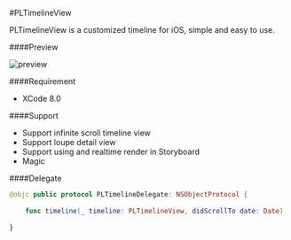 <meta name='keywords' content='iOS, timeline, custom, customization, customized'>

#PLTimelineView 

PLTimelineView is a customized timeline for iOS, simple and easy to use.

####Preview

![preview](http://i.imgur.com/LvFT7Gf.gif)

####Requirement 

 - XCode 8.0

####Support

 - Support infinite scroll timeline view
 - Support loupe detail view
 - Support using and realtime render in Storyboard
 - Magic

####Delegate

```swift
@objc public protocol PLTimelineDelegate: NSObjectProtocol {
    
    func timeline(_ timeline: PLTimelineView, didScrollTo date: Date)
    
}
```
